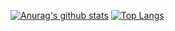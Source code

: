 [![Anurag's github stats](https://github-readme-stats.vercel.app/api?username=Arinonia&theme=blue-green)](https://github.com/Arinonia)
[![Top Langs](https://github-readme-stats.vercel.app/api/top-langs/?username=Arinonia&layout=compact&theme=blue-green)](https://github.com/anuraghazra/github-readme-stats)

<!--
**Arinonia/Arinonia** is a ✨ _special_ ✨ repository because its `README.md` (this file) appears on your GitHub profile.

Here are some ideas to get you started:

- 🔭 I’m currently working on ...
- 🌱 I’m currently learning ...
- 👯 I’m looking to collaborate on ...
- 🤔 I’m looking for help with ...
- 💬 Ask me about ...
- 📫 How to reach me: ...
- 😄 Pronouns: ...
- ⚡ Fun fact: ...
-->

